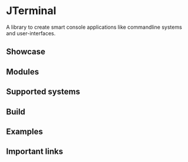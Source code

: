 # JTerminal
A library to create smart console applications like commandline systems and user-interfaces.

## Showcase

## Modules

## Supported systems

## Build

## Examples

## Important links
